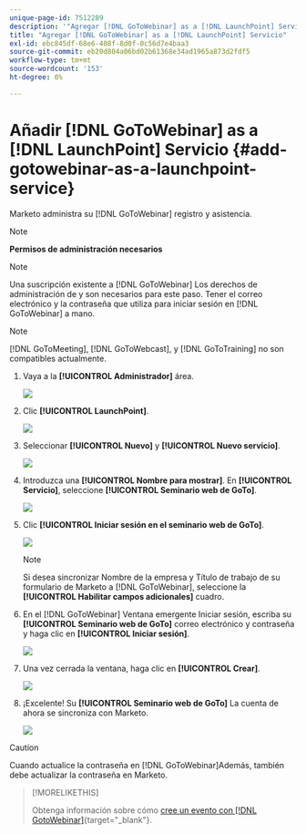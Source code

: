 ```yaml
---
unique-page-id: 7512289
description: '"Agregar [!DNL GoToWebinar] as a [!DNL LaunchPoint] Servicio: Documentos de Marketo: documentación del producto'
title: "Agregar [!DNL GoToWebinar] as a [!DNL LaunchPoint] Servicio"
exl-id: ebc845df-68e6-408f-8d0f-0c56d7e4baa3
source-git-commit: eb20d804a06bd02b61368e34ad1965a873d2fdf5
workflow-type: tm+mt
source-wordcount: '153'
ht-degree: 0%

---
```


# Añadir [!DNL GoToWebinar] as a [!DNL LaunchPoint] Servicio {#add-gotowebinar-as-a-launchpoint-service}

Marketo administra su [!DNL GoToWebinar] registro y asistencia.

>[!NOTE]
>
>**Permisos de administración necesarios**

>[!NOTE]
>
>Una suscripción existente a [!DNL GoToWebinar] Los derechos de administración de y son necesarios para este paso. Tener el correo electrónico y la contraseña que utiliza para iniciar sesión en [!DNL GoToWebinar] a mano.

>[!NOTE]
>
>[!DNL GoToMeeting], [!DNL GoToWebcast], y [!DNL GoToTraining] no son compatibles actualmente.

1. Vaya a la **[!UICONTROL Administrador]** área.

   ![](assets/add-gotowebinar-as-a-launchpoint-service-1.png)

1. Clic **[!UICONTROL LaunchPoint]**.

   ![](assets/add-gotowebinar-as-a-launchpoint-service-2.png)

1. Seleccionar **[!UICONTROL Nuevo]** y **[!UICONTROL Nuevo servicio]**.

   ![](assets/add-gotowebinar-as-a-launchpoint-service-3.png)

1. Introduzca una **[!UICONTROL Nombre para mostrar]**. En **[!UICONTROL Servicio]**, seleccione **[!UICONTROL Seminario web de GoTo]**.

   ![](assets/add-gotowebinar-as-a-launchpoint-service-4.png)

1. Clic **[!UICONTROL Iniciar sesión en el seminario web de GoTo]**.

   ![](assets/add-gotowebinar-as-a-launchpoint-service-5.png)

   >[!NOTE]
   >
   >Si desea sincronizar Nombre de la empresa y Título de trabajo de su formulario de Marketo a [!DNL GoToWebinar], seleccione la **[!UICONTROL Habilitar campos adicionales]** cuadro.

1. En el [!DNL GoToWebinar] Ventana emergente Iniciar sesión, escriba su **[!UICONTROL Seminario web de GoTo]** correo electrónico y contraseña y haga clic en **[!UICONTROL Iniciar sesión]**.

   ![](assets/add-gotowebinar-as-a-launchpoint-service-6.png)

1. Una vez cerrada la ventana, haga clic en **[!UICONTROL Crear]**.

   ![](assets/add-gotowebinar-as-a-launchpoint-service-7.png)

1. ¡Excelente! Su **[!UICONTROL Seminario web de GoTo]** La cuenta de ahora se sincroniza con Marketo.

   ![](assets/add-gotowebinar-as-a-launchpoint-service-8.png)

>[!CAUTION]
>
>Cuando actualice la contraseña en [!DNL GoToWebinar]Además, también debe actualizar la contraseña en Marketo.

>[!MORELIKETHIS]
>
>Obtenga información sobre cómo [cree un evento con [!DNL GotoWebinar]](/help/marketo/product-docs/demand-generation/events/create-an-event/create-an-event-with-gotowebinar.md){target="_blank"}.

